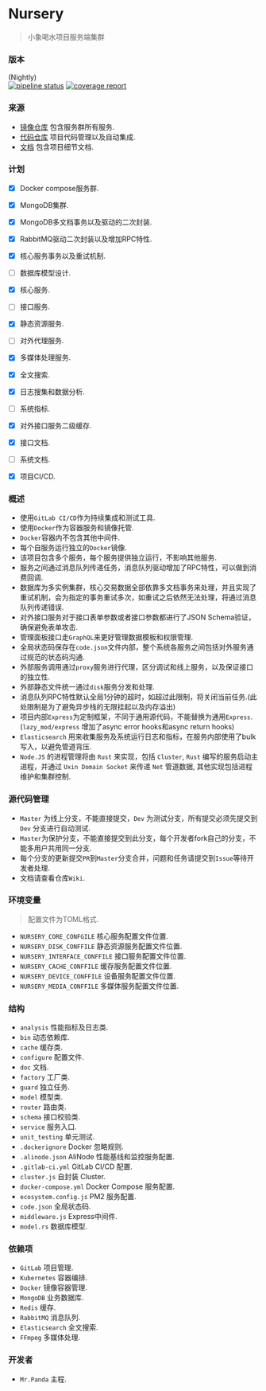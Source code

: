 # Nursery
> 小象喝水项目服务端集群


### 版本
(Nightly) </br>
[![pipeline status](http://gitlab.quasipaa.cn/quasipaa/nursery/badges/master/pipeline.svg)](http://gitlab.quasipaa.cn/quasipaa/nursery/commits/master)
[![coverage report](http://gitlab.quasipaa.cn/quasipaa/nursery/badges/master/coverage.svg)](http://gitlab.quasipaa.cn/quasipaa/nursery/commits/master)


### 来源
- [镜像仓库](https://hub.docker.com/u/quasipaa) 包含服务群所有服务.</br>
- [代码仓库](http://gitlab.quasipaa.cn/quasipaa/nursery) 项目代码管理以及自动集成.</br>
- [文档](./doc) 包含项目细节文档.</br>


### 计划
* [x] Docker compose服务群.<br>
* [x] MongoDB集群.</br>
* [x] MongoDB多文档事务以及驱动的二次封装.</br>
* [x] RabbitMQ驱动二次封装以及增加RPC特性.</br>
* [x] 核心服务事务以及重试机制.</br>
* [ ] 数据库模型设计.</br>
* [x] 核心服务.</br>
* [ ] 接口服务.</br>
* [x] 静态资源服务.</br>
* [ ] 对外代理服务.</br>
* [x] 多媒体处理服务.</br>
* [x] 全文搜索.</br>
* [x] 日志搜集和数据分析.</br>
* [ ] 系统指标.</br>
* [x] 对外接口服务二级缓存.</br>
* [x] 接口文档.</br>
* [ ] 系统文档.</br>
* [x] 项目CI/CD.</br>


### 概述
* 使用`GitLab CI/CD`作为持续集成和测试工具.</br>
* 使用`Docker`作为容器服务和镜像托管.</br>
* `Docker`容器内不包含其他中间件.</br>
* 每个自服务运行独立的`Docker`镜像.</br>
* 该项目包含多个服务，每个服务提供独立运行，不影响其他服务.</br>
* 服务之间通过消息队列传递任务，消息队列驱动增加了RPC特性，可以做到消费回调.</br>
* 数据库为多实例集群，核心交易数据全部依靠多文档事务来处理，并且实现了重试机制，会为指定的事务重试多次，如重试之后依然无法处理，将通过消息队列传递错误.</br>
* 对外接口服务对于接口表单参数或者接口参数都进行了JSON Schema验证，确保避免表单攻击.</br>
* 管理面板接口走`GraphQL`来更好管理数据模板和权限管理.</br>
* 全局状态码保存在`code.json`文件内部，整个系统各服务之间包括对外服务通过规范的状态码沟通.</br>
* 外部服务调用通过`proxy`服务进行代理，区分调试和线上服务，以及保证接口的独立性.</br>
* 外部静态文件统一通过`disk`服务分发和处理.</br>
* 消息队列RPC特性默认全局1分钟的超时，如超过此限制，将关闭当前任务.(此处限制是为了避免异步栈的无限挂起以及内存溢出)</br>
* 项目内部`Express`为定制框架，不同于通用源代码，不能替换为通用`Express`.(`lazy_mod/express` 增加了async error hooks和async return hooks)</br>
* `Elasticsearch` 用来收集服务及系统运行日志和指标，在服务内部使用了bulk写入，以避免管道背压.</br>
* `Node.JS` 的进程管理将由 `Rust` 来实现，包括 `Cluster`, `Rust` 编写的服务启动主进程，并通过 `Uxin Domain Socket` 来传递 `Net` 管道数据, 其他实现包括进程维护和集群控制.</br>


### 源代码管理
* `Master` 为线上分支，不能直接提交，`Dev` 为测试分支，所有提交必须先提交到 `Dev` 分支进行自动测试.</br>
* `Master`为保护分支，不能直接提交到此分支，每个开发者fork自己的分支，不能多用户共用同一分支.</br>
* 每个分支的更新提交`PR`到`Master`分支合并，问题和任务请提交到`Issue`等待开发者处理.</br>
* 文档请查看仓库`Wiki`.</br>


### 环境变量
> 配置文件为TOML格式.
* `NURSERY_CORE_CONFGILE` 核心服务配置文件位置.</br>
* `NURSERY_DISK_CONFFILE` 静态资源服务配置文件位置.</br>
* `NURSERY_INTERFACE_CONFFILE` 接口服务配置文件位置.</br>
* `NURSERY_CACHE_CONFFILE` 缓存服务配置文件位置.</br>
* `NURSERY_DEVICE_CONFFILE` 设备服务配置文件位置.</br>
* `NURSERY_MEDIA_CONFFILE` 多媒体服务配置文件位置.</br>


### 结构
* `analysis` 性能指标及日志类.</br>
* `bin` 动态依赖库.</br>
* `cache` 缓存类.</br>
* `configure` 配置文件.</br>
* `doc` 文档.</br>
* `factory` 工厂类.</br>
* `guard` 独立任务.</br>
* `model` 模型类.</br>
* `router` 路由类.</br>
* `schema` 接口校验类.</br>
* `service` 服务入口.</br>
* `unit_testing` 单元测试.</br>
* `.dockerignore` Docker 忽略规则.</br>
* `.alinode.json` AliNode 性能基线和监控服务配置.</br>
* `.gitlab-ci.yml` GitLab CI/CD 配置.</br>
* `cluster.js` 自封装 Cluster.</br>
* `docker-compose.yml` Docker Compose 服务配置.</br>
* `ecosystem.config.js` PM2 服务配置.</br>
* `code.json` 全局状态码.</br>
* `middleware.js` Express中间件.</br>
* `model.rs` 数据库模型.</br>


### 依赖项
* `GitLab` 项目管理.</br> 
* `Kubernetes` 容器编排.</br>
* `Docker` 镜像容器管理.</br>
* `MongoDB` 业务数据库.</br> 
* `Redis` 缓存.</br>
* `RabbitMQ` 消息队列.</br>
* `Elasticsearch` 全文搜索.</br>
* `FFmpeg` 多媒体处理.</br>


### 开发者
* `Mr.Panda` 主程.</br>